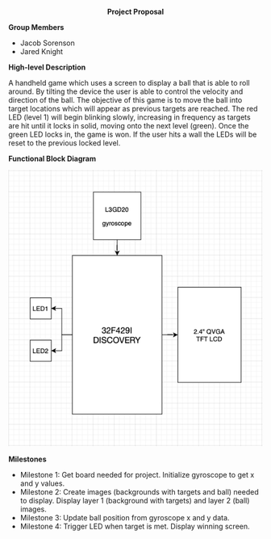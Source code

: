 
<p align=center><b>Project Proposal</b></p>

<b>Group Members</b>
	<ul>
	<li>Jacob Sorenson</li> 
	<li>Jared Knight</li>
	</ul>


<b>High-level Description</b>

<p>A handheld game which uses a screen to display a ball that is able to roll around. By tilting the device the user is able to control the velocity and direction of the ball. The objective of this game is to move the ball into target locations which will appear as previous targets are reached. The red LED (level 1) will begin blinking slowly, increasing in frequency as targets are hit until it locks in solid, moving onto the next level (green). Once the green LED locks in,  the game is won. If the user hits a wall the LEDs will be reset to the previous locked level.</p>


<b>Functional Block Diagram</b>

![GitHub Logo](images/Hardware_Block_DIagram.png)


<b>Milestones</b>
	<ul>
	<li>Milestone 1: Get board needed for project. Initialize gyroscope to get x and y values.</li>
	<li>Milestone 2: Create images (backgrounds with targets and ball) needed to display. Display layer 1 (background with targets) and layer 2 (ball) images.</li>
	<li>Milestone 3: Update ball position from gyroscope x and y data.</li>
	<li>Milestone 4: Trigger LED when target is met. Display winning screen.</li>
	</ul>

